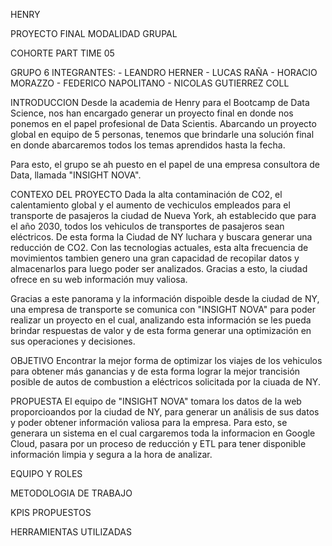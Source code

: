 HENRY

PROYECTO FINAL
MODALIDAD GRUPAL

COHORTE PART TIME 05

GRUPO 6
INTEGRANTES:
    - LEANDRO HERNER
    - LUCAS RAÑA
    - HORACIO MORAZZO
    - FEDERICO NAPOLITANO
    - NICOLAS GUTIERREZ COLL


INTRODUCCION
Desde la academia de Henry para el Bootcamp de Data Science, nos han encargado generar un proyecto final en donde nos ponemos en el papel profesional de Data Scientis. Abarcando un proyecto global en equipo de 5 personas, tenemos que brindarle una solución final en donde abarcaremos todos los temas aprendidos hasta la fecha.

Para esto, el grupo se ah puesto en el papel de una empresa consultora de Data, llamada "INSIGHT NOVA". 


CONTEXO DEL PROYECTO
Dada la alta contaminación de CO2, el calentamiento global y el aumento de vechiculos empleados para el transporte de pasajeros la ciudad de Nueva York, ah establecido que para el año 2030, todos los vehiculos de transportes de pasajeros sean eléctricos. 
De esta forma la Ciudad de NY luchara y buscara generar una reducción de CO2.
Con las tecnologias actuales, esta alta frecuencia de movimientos tambien genero una gran capacidad de recopilar datos y almacenarlos para luego poder ser analizados. Gracias a esto, la ciudad ofrece en su web información muy valiosa.

Gracias a este panorama y la información dispoible desde la ciudad de NY, una empresa de transporte se comunica con "INSIGHT NOVA" para poder realizar un proyecto en el cual, analizando esta información se les pueda brindar respuestas de valor y de esta forma generar una optimización en sus operaciones y decisiones.


OBJETIVO
Encontrar la mejor forma de optimizar los viajes de los vehiculos para obtener más ganancias y de esta forma lograr la mejor trancisión posible de autos de combustion a eléctricos solicitada por la ciuada de NY. 


PROPUESTA
El equipo de "INSIGHT NOVA" tomara los datos de la web proporcioandos por la ciudad de NY, para generar un análisis de sus datos y poder obtener información valiosa para la empresa.
Para esto, se generara un sistema en el cual cargaremos toda la informacion en Google Cloud, pasara por un proceso de reducción y ETL para tener disponible información limpia y segura a la hora de analizar.


EQUIPO Y ROLES


METODOLOGIA DE TRABAJO


KPIS PROPUESTOS



HERRAMIENTAS UTILIZADAS



